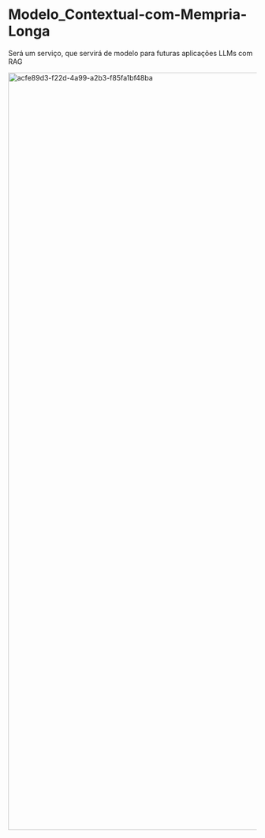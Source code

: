 # Modelo_Contextual-com-Mempria-Longa
Será um serviço, que servirá de modelo para futuras aplicações LLMs com RAG

<img width="1024" height="1536" alt="acfe89d3-f22d-4a99-a2b3-f85fa1bf48ba" src="https://github.com/user-attachments/assets/1052e4ad-4e0b-41eb-b20e-0ec1b0d71313" />
